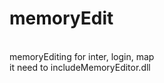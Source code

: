# memoryEdit #######################
<br>memoryEditing for inter, login, map
<br>it need to includeMemoryEditor.dll
